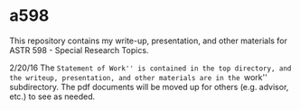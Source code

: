 

# a598
This repository contains my write-up,
presentation, and other
materials for ASTR 598 - Special Research Topics.

2/20/16
The ``Statement of Work'' is contained in the top directory,
and the writeup, presentation, and other materials are in the
``work'' subdirectory.
The pdf documents will be moved up for others (e.g. advisor, etc.)
to see as needed.

